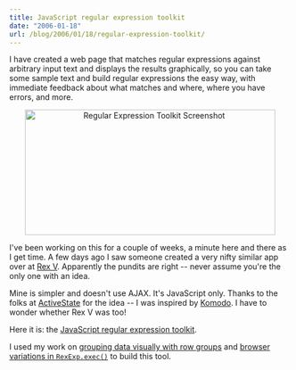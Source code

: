 ```yaml
---
title: JavaScript regular expression toolkit
date: "2006-01-18"
url: /blog/2006/01/18/regular-expression-toolkit/
---
```

I have created a web page that matches regular expressions against arbitrary input text and displays the results graphically, so you can take some sample text and build regular expressions the easy way, with immediate feedback about what matches and where, where you have errors, and more.

<p style="text-align:center">
  <img src="/articles/images/rx-toolkit.png" alt="Regular Expression Toolkit Screenshot" width="449" height="225" />
</p>

I've been working on this for a couple of weeks, a minute here and there as I get time. A few days ago I saw someone created a very nifty similar app over at [Rex V][1]. Apparently the pundits are right -- never assume you're the only one with an idea.

Mine is simpler and doesn't use AJAX. It's JavaScript only. Thanks to the folks at [ActiveState][2] for the idea -- I was inspired by [Komodo][3]. I have to wonder whether Rex V was too!

Here it is: the [JavaScript regular expression toolkit][4].

I used my work on [grouping data visually with row groups][5] and [browser variations in `RexExp.exec()`][6] to build this tool.

 [1]: http://www.rexv.org/
 [2]: http://www.activestate.com/
 [3]: http://www.activestate.com/Products/Komodo/
 [4]: http://www.xaprb.com/demos/rx-toolkit/
 [5]: /blog/2006/01/10/grouping-data-visually-with-row-groups/
 [6]: /blog/2006/01/14/browser-variations-in-regexpexec/
